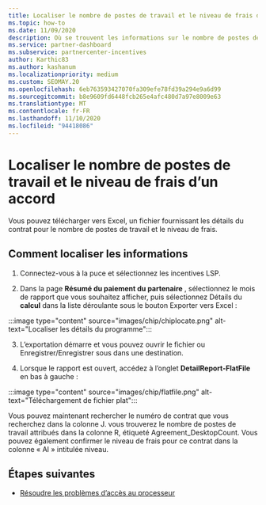 ```yaml
---
title: Localiser le nombre de postes de travail et le niveau de frais d’un accord
ms.topic: how-to
ms.date: 11/09/2020
description: Où se trouvent les informations sur le nombre de postes de travail et les frais dans une puce.
ms.service: partner-dashboard
ms.subservice: partnercenter-incentives
author: Karthic83
ms.author: kashanum
ms.localizationpriority: medium
ms.custom: SEOMAY.20
ms.openlocfilehash: 6eb763593427070fa309efe78fd39a294e9a6d99
ms.sourcegitcommit: b8e9609fd6448fcb265e4afc480d7a97e8009e63
ms.translationtype: MT
ms.contentlocale: fr-FR
ms.lasthandoff: 11/10/2020
ms.locfileid: "94418086"
---
```

# <a name="locate-the-desktop-count-and-fee-level-for-an-agreement"></a>Localiser le nombre de postes de travail et le niveau de frais d’un accord

Vous pouvez télécharger vers Excel, un fichier fournissant les détails du contrat pour le nombre de postes de travail et le niveau de frais.

## <a name="how-to-locate-the-information"></a>Comment localiser les informations

1. Connectez-vous à la puce et sélectionnez les incentives LSP.

2. Dans la page **Résumé du paiement du partenaire** , sélectionnez le mois de rapport que vous souhaitez afficher, puis sélectionnez Détails du **calcul** dans la liste déroulante sous le bouton Exporter vers Excel :

:::image type="content" source="images/chip/chiplocate.png" alt-text="Localiser les détails du programme":::

3. L’exportation démarre et vous pouvez ouvrir le fichier ou Enregistrer/Enregistrer sous dans une destination.

4. Lorsque le rapport est ouvert, accédez à l’onglet **DetailReport-FlatFile** en bas à gauche :

:::image type="content" source="images/chip/flatfile.png" alt-text="Téléchargement de fichier plat":::

Vous pouvez maintenant rechercher le numéro de contrat que vous recherchez dans la colonne J. vous trouverez le nombre de postes de travail attribués dans la colonne R, étiqueté Agreement_DesktopCount. Vous pouvez également confirmer le niveau de frais pour ce contrat dans la colonne « AI » intitulée niveau.

## <a name="next-steps"></a>Étapes suivantes

- [Résoudre les problèmes d’accès au processeur](chip-access-trouble.md)
